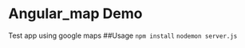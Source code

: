 # Angular_map Demo
Test app using google maps 
##Usage 
``` npm install ``` 
``` nodemon server.js ```
